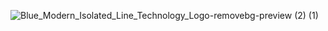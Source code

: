 ![Blue_Modern_Isolated_Line_Technology_Logo-removebg-preview (2) (1)](https://user-images.githubusercontent.com/101751073/194983824-c4f6da67-2d0f-4f91-ad2d-a83aa24c630e.png)


<!--
### Hi there 👋
**alberto8812/alberto8812** is a ✨ _special_ ✨ repository because its `README.md` (this file) appears on your GitHub profile.

Here are some ideas to get you started:

- 🔭 I’m currently working on ...
- 🌱 I’m currently learning ...
- 👯 I’m looking to collaborate on ...
- 🤔 I’m looking for help with ...
- 💬 Ask me about ...
- 📫 How to reach me: ...
- 😄 Pronouns: ...
- ⚡ Fun fact: ...
-->
